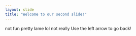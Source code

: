 ```yaml
---
layout: slide
title: "Welcome to our second slide!"
---
```

not fun pretty lame lol not really
Use the left arrow to go back!
